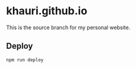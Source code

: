 # khauri.github.io

This is the source branch for my personal website.

## Deploy 

```js
npm run deploy
```